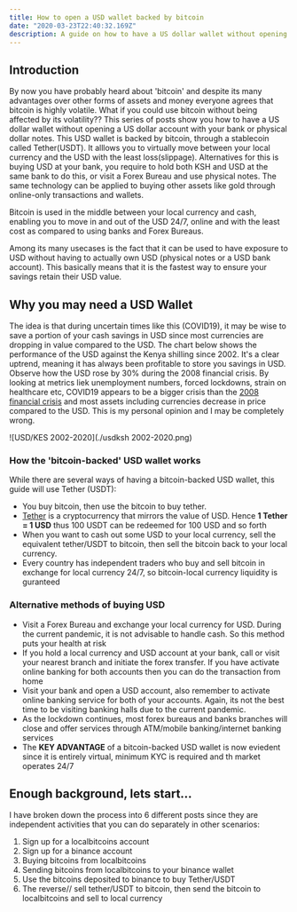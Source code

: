 ```yaml
---
title: How to open a USD wallet backed by bitcoin
date: "2020-03-23T22:40:32.169Z"
description: A guide on how to have a US dollar wallet without opening a US dollar account with your bank or physical dollar notes. This USD wallet is backed by bitcoin, through a stablecoin called Tether. It alllows you to virtually move between your local currency and the USD with the least loss(slippage). Alternatives for this is buying USD at your bank, you require to hold both KSH and USD at the same bank to do this, or visit a Forex Bureau and use physical notes. The same technology can be applied to holding other assets like gold through online-only transactions.
---
```

## Introduction

By now you have probably heard about 'bitcoin' and despite its many advantages over other forms of assets and money everyone agrees that bitcoin is highly volatile. What if you could use bitcoin without being affected by its volatility?? 
This series of posts show you how to have a US dollar wallet without opening a US dollar account with your bank or physical dollar notes. This USD wallet is backed by bitcoin, through a stablecoin called Tether(USDT). It alllows you to virtually move between your local currency and the USD with the least loss(slippage). Alternatives for this is buying USD at your bank, you require to hold both KSH and USD at the same bank to do this, or visit a Forex Bureau and use physical notes. The same technology can be applied to buying other assets like gold through online-only transactions and wallets. 

Bitcoin is used in the middle between your local currency and cash, enabling you to move in and out of the USD 24/7, online and with the least cost as compared to using banks and Forex Bureaus.



Among its many usecases is the fact that it can be used to have exposure to USD without having to actually own USD (physical notes or a USD bank account). This basically means that it is the fastest way to ensure your savings retain their USD value.

## Why you may need a USD Wallet
The idea is that during uncertain times like this (COVID19), it may be wise to save a portion of your cash savings in USD since most currencies are dropping in value compared to the USD.
The chart below shows the performance of the USD against the Kenya shilling since 2002. It's a clear uptrend, meaning it has always been profitable to store you savings in USD. 
Observe how the USD rose by 30% during the 2008 financial crisis. By looking at metrics liek unemployment numbers, forced lockdowns, strain on healthcare etc, COVID19 appears to be a bigger crisis than the [2008 financial crisis](https://en.wikipedia.org/wiki/Financial_crisis_of_2007%E2%80%9308) and most assets including currencies decrease in price compared to the USD. This is my personal opinion and I may be completely wrong.

![USD/KES 2002-2020](./usdksh 2002-2020.png)


### How the 'bitcoin-backed' USD wallet works

While there are several ways of having a bitcoin-backed USD wallet, this guide will use Tether (USDT):

- You buy bitcoin, then use the bitcoin to buy tether. 
- [Tether](https://tether.to/?__cf_chl_jschl_tk__=353ac175af32529c8a92bc392f6a83ba906a0fc8-1585642069-0-AYxII_WswTRtQwiOW0UMtQqwaZnvS2KHCMDqqB5M_zgyUtQRW9UjmLafMEW1666Gr5hs7o_MmejJDCUCzq0CPJWZ3ZEJpo_dbxY0No6Q8Le379uSvm01AAHHhBnDo7mGQs2vTqvoCAZEwnbnouG6rfHb6plGg5o6cJA0zSUY3kcGptnUA2kE2IFtoH5fWLFYxr-eJsn7LoHlWVc9I7Mwg8uUAe8kOvSNR9lV2FQ4CRzZojmcSAhNtw8jChWFW_lVD8aw0AZ86DTE6g4TwBXwIuQ) is a cryptocurrency that mirrors the value of USD. Hence **1 Tether = 1 USD** thus 100 USDT can be redeemed for 100 USD and so forth
- When you want to cash out some USD to your local currency, sell the equivalent tether/USDT to bitcoin, then sell the bitcoin back to your local currency. 
- Every country has independent traders who buy and sell bitcoin in exchange for local currency 24/7, so bitcoin-local currency liquidity is guranteed


### Alternative methods of buying USD

- Visit a Forex Bureau and exchange your local currency for USD. During the current pandemic, it is not advisable to handle cash. So this method puts your health at risk
- If you hold a local currency and USD account at your bank, call or visit your nearest branch and initiate the forex transfer. If you have activate online banking for both accounts then you can do the transaction from home
- Visit your bank and open a USD account, also remember to activate online banking service for both of your accounts. Again, its not the best time to be visiting banking halls due to the current pandemic. 
- As the lockdown continues, most forex bureaus and banks branches will close and offer services through ATM/mobile banking/internet banking services
- The **KEY ADVANTAGE** of a bitcoin-backed USD wallet is now eviedent since it is entirely virtual, minimum KYC is required and th market operates 24/7 


## Enough background, lets start...
I have broken down the process into 6 different posts since they are independent activities that you can do separately in other scenarios:

1.  Sign up for a localbitcoins account
2.  Sign up for a binance account
3.  Buying bitcoins from localbitcoins
4.  Sending bitcoins from localbitcoins to your binance wallet
5.  Use the bitcoins deposited to binance to buy Tether/USDT
6.  The reverse// sell tether/USDT to bitcoin, then send the bitcoin to localbitcoins and sell to local currency





